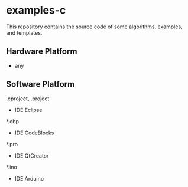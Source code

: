 # examples-c

This repository contains the source code of some algorithms, examples, and templates.

## Hardware Platform

- any

## Software Platform

.cproject, .project
- IDE Eclipse

*.cbp
- IDE CodeBlocks

*.pro
- IDE QtCreator

*.ino
- IDE Arduino
